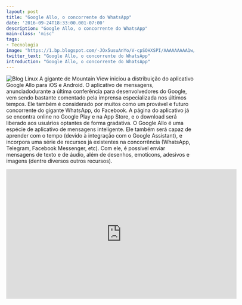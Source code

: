 ```yaml
---
layout: post
title: "Google Allo, o concorrente do WhatsApp"
date: '2016-09-24T18:33:00.001-07:00'
description: "Google Allo, o concorrente do WhatsApp"
main-class: 'misc'
tags:
- Tecnologia
image: "https://1.bp.blogspot.com/-JOx5usuAnYo/V-cpSOHXSPI/AAAAAAAAA1w/_6Tb0DTIhKs29kr6jPsdSM0YKJn8ZFF7QCLcB/s72-c/google-allo-1.png"
twitter_text: "Google Allo, o concorrente do WhatsApp"
introduction: "Google Allo, o concorrente do WhatsApp"
---
```

![Blog Linux](https://1.bp.blogspot.com/-JOx5usuAnYo/V-cpSOHXSPI/AAAAAAAAA1w/_6Tb0DTIhKs29kr6jPsdSM0YKJn8ZFF7QCLcB/s320/google-allo-1.png "Blog Linux")
A gigante de Mountain View iniciou a distribuição do aplicativo  Google Allo para iOS e Android. O aplicativo de mensagens,  anunciadodurante a última conferência para desenvolvedores do Google,  vem sendo bastante comentado pela imprensa especializada nos últimos  tempos. Ele também é considerado por muitos como um provável e futuro  concorrente do gigante WhatsApp, do Facebook.
A página do aplicativo já se encontra online no Google Play e na App Store, e o download será liberado aos usuários optantes de forma gradativa.
O Google Allo é uma espécie de aplicativo de mensagens inteligente.  Ele também será capaz de aprender com o tempo (devido à integração com o  Google Assistant), e incorpora uma série de recursos já existentes na  concorrência (WhatsApp, Telegram, Facebook Messenger, etc). Com ele, é  possível enviar mensagens de texto e de áudio, além de desenhos,  emoticons, adesivos e imagens (dentre diversos outros recursos).
<iframe allowfullscreen="" frameborder="0" height="348" src="https://www.youtube.com/embed/VXEkoXgb4bI" width="618"><iframe> 
A app também incorpora o Google Assistant (Google Assistente), e é  justamente aqui que as vantagens começam. O contexto das conversas pode  ser compreendido pelo Allo, o qual é então capaz de ajudar o usuário de  maneiras bem específicas (ele poderá, por exemplo, sugerir mensagens  prontas, com base no comportamento do usuário em conversas anteriores).
Um bot (@google) também pode ser “chamado” pelo usuário, a  qualquer momento durante uma conversa, e ele será capaz de fornecer  diversas informações úteis e relevantes (pesquisas, mapas, traduções,  tarefas diversas no próprio dispositivo, etc). Este recurso, entretanto,  estará disponível inicialmente apenas em inglês (o Google promete  disponibilizá-lo em português em breve).
Através da incorporação do Google Assistant (uma evolução do Google  Now), o novo aplicativo será capaz de responder perguntas e também  sugerir respostas automáticas, como já mencionado acima. Ele também  contará com um modo de chat anônimo, utilizando criptografia de ponta a  ponta, no qual os participantes poderão inclusive escolher o tempo de  duração das mensagens (até 1 semana).
